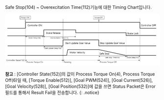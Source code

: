 Safe Stop(104) ~ Overexcitation Time(112)기능에 대한 Timing Chart입니다.

![](/assets/images/dxl/y/torque_on-off_timing_chart.PNG)

**참고** : [Controller State(152)]의 값이 Process Torque On(4), Process Torque Off(6)일 때, [Torque Enable(512)], [Goal PWM(524)], [Goal Current(526)], [Goal Velocity(528)], [Goal Position(532)]에 값을 쓰면 Status Packet은 Error 필드를 통해서 Result Fail을 전송합니다.
{: .notice}